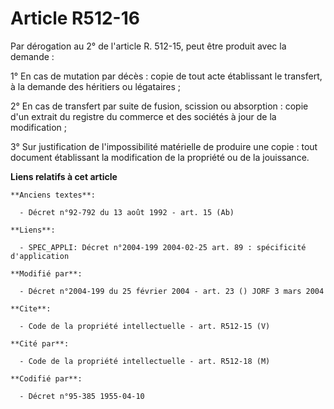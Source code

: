 # Article R512-16

Par dérogation au 2° de l'article R. 512-15, peut être produit avec la demande : 

1° En cas de mutation par décès : copie de tout acte établissant le transfert, à la demande des héritiers ou légataires ; 

2° En cas de transfert par suite de fusion, scission ou absorption : copie d'un extrait du registre du commerce et des
sociétés à jour de la modification ; 

3° Sur justification de l'impossibilité matérielle de produire une copie : tout document établissant la modification de la
propriété ou de la jouissance.

**Liens relatifs à cet article**

	**Anciens textes**:

	  - Décret n°92-792 du 13 août 1992 - art. 15 (Ab)

	**Liens**:

	  - SPEC_APPLI: Décret n°2004-199 2004-02-25 art. 89 : spécificité d'application

	**Modifié par**:

	  - Décret n°2004-199 du 25 février 2004 - art. 23 () JORF 3 mars 2004

	**Cite**:

	  - Code de la propriété intellectuelle - art. R512-15 (V)

	**Cité par**:

	  - Code de la propriété intellectuelle - art. R512-18 (M)

	**Codifié par**:

	  - Décret n°95-385 1955-04-10
